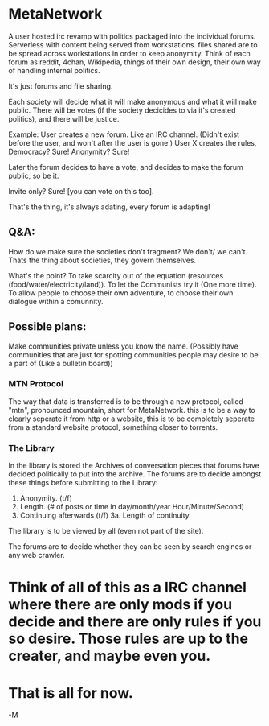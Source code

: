 # MetaNetwork
A user hosted irc revamp with politics packaged into the individual forums. 
Serverless with content being served from workstations.
files shared are to be spread across workstations in order to keep anonymity.
Think of each forum as reddit, 4chan, Wikipedia, things of their own design, their own way of handling internal politics.

It's just forums and file sharing.

Each society will decide what it will make anonymous and what it will make public.
There will be votes (if the society decicides to via it's created politics), and there will be justice.

Example:
User creates a new forum. Like an IRC channel.
(Didn't exist before the user, and won't after the user is gone.)
User X creates the rules, 
Democracy? Sure!
Anonymity? Sure!

Later the forum decides to have a vote, and decides to make the forum public, so be it.

Invite only? Sure! [you can vote on this too].

That's the thing, it's always adating, every forum is adapting!

## Q&A:
How do we make sure the societies don't fragment?
We don't/ we can't. Thats the thing about societies, they govern themselves.

What's the point?
To take scarcity out of the equation (resources (food/water/electricity/land)).
To let the Communists try it (One more time).
To allow people to choose their own adventure, to choose their own dialogue within a comunnity.

## Possible plans:
Make communities private unless you know the name. (Possibly have communities that are just for spotting communities people may desire to be a part of (Like a bulletin board)) 

### MTN Protocol
The way that data is transferred is to be through a new protocol, called "mtn", pronounced mountain, short for MetaNetwork.
this is to be a way to clearly seperate it from http or a website, this is to be completely seperate from a standard website protocol, something closer to torrents.

### The Library
In the library is stored the Archives of conversation pieces that forums have decided politically to put into the archive.
The forums are to decide amongst these things before submitting to the Library:
1. Anonymity. (t/f)
2. Length. (# of posts or time in day/month/year Hour/Minute/Second)
3. Continuing afterwards (t/f)
  3a. Length of continuity.

The library is to be viewed by all (even not part of the site).

The forums are to decide whether they can be seen by search engines or any web crawler.

# Think of all of this as a IRC channel where there are only mods if you decide and there are only rules if you so desire. Those rules are up to the creater, and maybe even you.

# That is all for now.
-M
